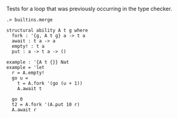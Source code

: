 
Tests for a loop that was previously occurring in the type checker.

```ucm:hide
.> builtins.merge
```

```unison:error
structural ability A t g where 
  fork : '{g, A t g} a -> t a
  await : t a -> a
  empty! : t a
  put : a -> t a -> ()

example : '{A t {}} Nat
example = 'let
  r = A.empty!
  go u = 
    t = A.fork '(go (u + 1))
    A.await t
  
  go 0
  t2 = A.fork '(A.put 10 r)
  A.await r
```
